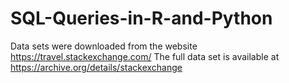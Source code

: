 # SQL-Queries-in-R-and-Python

Data sets were downloaded from the website https://travel.stackexchange.com/
The full data set is available at https://archive.org/details/stackexchange
